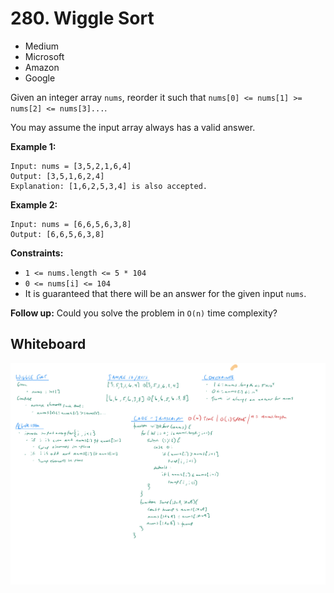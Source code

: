 # 280. Wiggle Sort
- Medium
- Microsoft
- Amazon
- Google

Given an integer array `nums`, reorder it such that
`nums[0] <= nums[1] >= nums[2] <= nums[3]...`.

You may assume the input array always has a valid answer.

**Example 1:**
```
Input: nums = [3,5,2,1,6,4]
Output: [3,5,1,6,2,4]
Explanation: [1,6,2,5,3,4] is also accepted.
```

**Example 2:**
```
Input: nums = [6,6,5,6,3,8]
Output: [6,6,5,6,3,8]
```

**Constraints:**
- `1 <= nums.length <= 5 * 104`
- `0 <= nums[i] <= 104`
- It is guaranteed that there will be an answer for the given input `nums`.

**Follow up:** Could you solve the problem in `O(n)` time complexity?

## Whiteboard
![Whiteboard Image][whiteboard-image]

<!-- Refs -->
[whiteboard-image]: whiteboard.jpg
